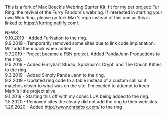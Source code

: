 This is a fork of Max Boeck's Webring Starter Kit, fit for my pet project: Fur Ring: the revival of the Furry Fandom's webring.
If interested in starting your own Web Ring, please go fork Max's repo instead of this one as this is linked to https://furring.netlify.com/.


NEWS<br>
9.10.2019 - Added FurNation to the ring.<br>
9.9.2019 - Temporarily removed some sites due to link code implanation. WIll add them back when added.<br>
9.7.2019 - Project became a FBN project. Added PandaJenn Productions to the ring.<br>
9.5.2019 - Added Furryhart Studio, Spazman's Crypt, and The Couch Kitties to the ring.<br>
9.3.2019 - Added Simply Panda Jenn to the ring.<br>
9.2.2019 - Updated ring code to a table instead of a custom call so it matches closer to what was on the site. I'm excited to attempt to keep Mark's little project alive.<br>
9.1.2019 - Starting this off with my comic LUA being added to the ring.<br>
1.5.2020 - Removed sites the clearly did not add the ring to their websites<br>
1.26.2020 - Added http://www.chrisfoxx.com/ to the ring
